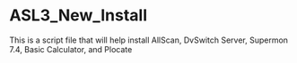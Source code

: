 # ASL3_New_Install
This is a script file that will help install AllScan, DvSwitch Server, Supermon 7.4, Basic Calculator, and Plocate
